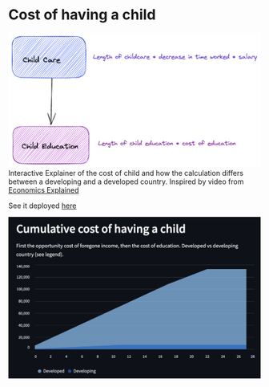 # Cost of having a child
![cost-diagram](cost-of-childcare-illustration.png)
Interactive Explainer of the cost of child and how the calculation differs between a developing and a developed country.
Inspired by video from [Economics Explained](https://www.youtube.com/watch?v=YYvLEbC3kn8&t=76s)

See it deployed [here](https://costofchild-f3grxgsxra-ew.a.run.app)

![example-chart](chart.png)